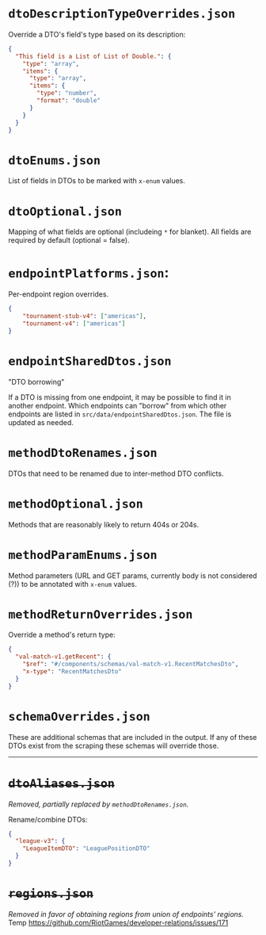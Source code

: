 # `dtoDescriptionTypeOverrides.json`
Override a DTO's field's type based on its description:
```json
{
  "This field is a List of List of Double.": {
    "type": "array",
    "items": {
      "type": "array",
      "items": {
        "type": "number",
        "format": "double"
      }
    }
  }
}
```

# `dtoEnums.json`
List of fields in DTOs to be marked with `x-enum` values.

# `dtoOptional.json`
Mapping of what fields are optional (includeing `*` for blanket). All fields
are required by default (optional = false).

# `endpointPlatforms.json`:
Per-endpoint region overrides.
```json
{
    "tournament-stub-v4": ["americas"],
    "tournament-v4": ["americas"]
}
```

# `endpointSharedDtos.json`
"DTO borrowing"

If a DTO is missing from one endpoint, it may be possible to find it in another
endpoint. Which endpoints can "borrow" from which other endpoints are listed in
`src/data/endpointSharedDtos.json`. The file is updated as needed.

# `methodDtoRenames.json`
DTOs that need to be renamed due to inter-method DTO conflicts.

# `methodOptional.json`
Methods that are reasonably likely to return 404s or 204s.

# `methodParamEnums.json`
Method parameters (URL and GET params, currently body is not considered (?))
to be annotated with `x-enum` values.

# `methodReturnOverrides.json`
Override a method's return type:
```json
{
  "val-match-v1.getRecent": {
    "$ref": "#/components/schemas/val-match-v1.RecentMatchesDto",
    "x-type": "RecentMatchesDto"
  }
}
```

# `schemaOverrides.json`
These are additional schemas that are included in the output. If any of these
DTOs exist from the scraping these schemas will override those.

---

# ~~`dtoAliases.json`~~
_Removed, partially replaced by `methodDtoRenames.json`_.

Rename/combine DTOs:
```json
{
  "league-v3": {
    "LeagueItemDTO": "LeaguePositionDTO"
  }
}
```

# ~~`regions.json`~~
_Removed in favor of obtaining regions from union of endpoints' regions._
Temp https://github.com/RiotGames/developer-relations/issues/171


